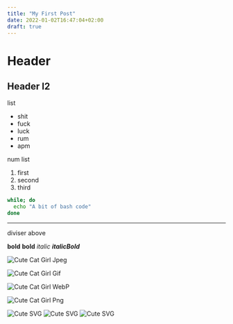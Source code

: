 ```yaml
---
title: "My First Post"
date: 2022-01-02T16:47:04+02:00
draft: true
---
```

Header
======

Header l2
---------                                    

list
- shit
- fuck
- luck
- rum 
- apm

num list
1. first
2. second
3. third

``` bash                                    
while; do                                    
  echo "A bit of bash code"                                       
done                                    
```
----------                                    
diviser above

**bold** __bold__
*italic*
***italicBold***


![Cute Cat Girl Jpeg](/9ff1aa040d99234780f774b94fee005d.jpg)  

![Cute Cat Girl Gif](/anime-cute.gif)  

![Cute Cat Girl WebP](/ASEE-uEwGHHstWWW2BH2vfJxw-clrRtetGyPrznOY44.webp)  

![Cute Cat Girl Png](/png-transparent-anime-catgirl-female-moe-beauty-girl-child-black-hair-manga.png)  

![Cute SVG](/IaCConfManage.svg)
![Cute SVG](/CICDDeployment.svg)
![Cute SVG](/CustomerProjectStruct.svg)


